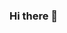 ### Hi there 👋

<!--
**0xXyc/0xXyc** is a ✨ _special_ ✨ repository because its `README.md` (this file) appears on your GitHub profile.

Here are some ideas to get you started:

- 🔭 I’m currently working on shadow stack stuff (ARM and Intel)
- 🌱 I’m currently learning C, maldev, and binary exploitation.
- 🤔 I’m looking for a partner to collaborate with on my C maldev adventure.
- 📫 How to reach me: DM
- ⚡ Fun fact: Did I mention I love breaking things?

